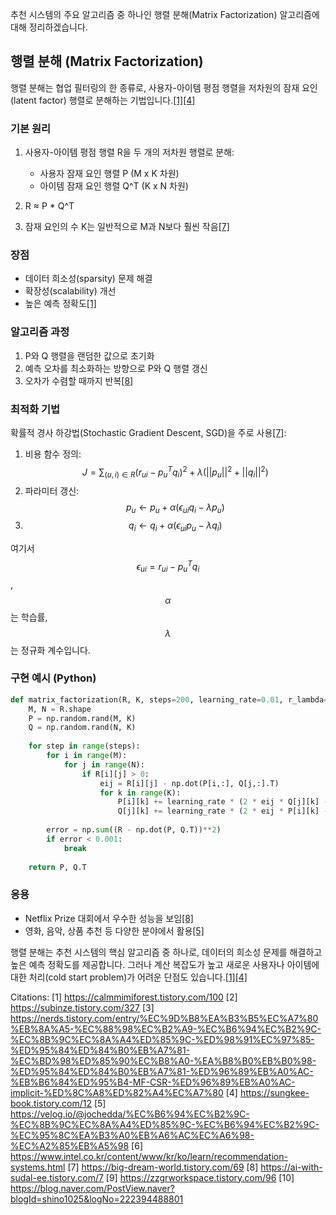 추천 시스템의 주요 알고리즘 중 하나인 행렬 분해(Matrix Factorization) 알고리즘에 대해 정리하겠습니다.

## 행렬 분해 (Matrix Factorization)

행렬 분해는 협업 필터링의 한 종류로, 사용자-아이템 평점 행렬을 저차원의 잠재 요인(latent factor) 행렬로 분해하는 기법입니다.[[1]](https://calmmimiforest.tistory.com/100)[[4]](https://sungkee-book.tistory.com/12)

### 기본 원리

1. 사용자-아이템 평점 행렬 R을 두 개의 저차원 행렬로 분해:
   - 사용자 잠재 요인 행렬 P (M x K 차원)
   - 아이템 잠재 요인 행렬 Q^T (K x N 차원)
   
2. R ≈ P * Q^T

3. 잠재 요인의 수 K는 일반적으로 M과 N보다 훨씬 작음[[7]](https://big-dream-world.tistory.com/69)

### 장점

- 데이터 희소성(sparsity) 문제 해결
- 확장성(scalability) 개선
- 높은 예측 정확도[[1]](https://calmmimiforest.tistory.com/100)

### 알고리즘 과정

1. P와 Q 행렬을 랜덤한 값으로 초기화
2. 예측 오차를 최소화하는 방향으로 P와 Q 행렬 갱신
3. 오차가 수렴할 때까지 반복[[8]](https://ai-with-sudal-ee.tistory.com/7)

### 최적화 기법

확률적 경사 하강법(Stochastic Gradient Descent, SGD)을 주로 사용[[7]](https://big-dream-world.tistory.com/69):

1. 비용 함수 정의: $$ J = \sum_{(u,i) \in R} (r_{ui} - p_u^T q_i)^2 + \lambda(||p_u||^2 + ||q_i||^2) $$
2. 파라미터 갱신: $$ p_u \leftarrow p_u + \alpha (\epsilon_{ui} q_i - \lambda p_u) $$
3. $$ q_i \leftarrow q_i + \alpha (\epsilon_{ui} p_u - \lambda q_i) $$

여기서 $$ \epsilon_{ui} = r_{ui} - p_u^T q_i $$, $$ \alpha $$는 학습률, $$ \lambda $$는 정규화 계수입니다.

### 구현 예시 (Python)

```python
def matrix_factorization(R, K, steps=200, learning_rate=0.01, r_lambda=0.01):
    M, N = R.shape
    P = np.random.rand(M, K)
    Q = np.random.rand(N, K)
    
    for step in range(steps):
        for i in range(M):
            for j in range(N):
                if R[i][j] > 0:
                    eij = R[i][j] - np.dot(P[i,:], Q[j,:].T)
                    for k in range(K):
                        P[i][k] += learning_rate * (2 * eij * Q[j][k] - r_lambda * P[i][k])
                        Q[j][k] += learning_rate * (2 * eij * P[i][k] - r_lambda * Q[j][k])
        
        error = np.sum((R - np.dot(P, Q.T))**2)
        if error < 0.001:
            break
    
    return P, Q.T
```

### 응용

- Netflix Prize 대회에서 우수한 성능을 보임[[8]](https://ai-with-sudal-ee.tistory.com/7)
- 영화, 음악, 상품 추천 등 다양한 분야에서 활용[[5]](https://velog.io/@jochedda/%EC%B6%94%EC%B2%9C-%EC%8B%9C%EC%8A%A4%ED%85%9C-%EC%B6%94%EC%B2%9C-%EC%95%8C%EA%B3%A0%EB%A6%AC%EC%A6%98-%EC%A2%85%EB%A5%98)

행렬 분해는 추천 시스템의 핵심 알고리즘 중 하나로, 데이터의 희소성 문제를 해결하고 높은 예측 정확도를 제공합니다. 그러나 계산 복잡도가 높고 새로운 사용자나 아이템에 대한 처리(cold start problem)가 어려운 단점도 있습니다.[[1]](https://calmmimiforest.tistory.com/100)[[4]](https://sungkee-book.tistory.com/12)

Citations:
[1] https://calmmimiforest.tistory.com/100
[2] https://subinze.tistory.com/327
[3] https://nerds.tistory.com/entry/%EC%9D%B8%EA%B3%B5%EC%A7%80%EB%8A%A5-%EC%88%98%EC%B2%A9-%EC%B6%94%EC%B2%9C-%EC%8B%9C%EC%8A%A4%ED%85%9C-%ED%98%91%EC%97%85-%ED%95%84%ED%84%B0%EB%A7%81-%EC%BD%98%ED%85%90%EC%B8%A0-%EA%B8%B0%EB%B0%98-%ED%95%84%ED%84%B0%EB%A7%81-%ED%96%89%EB%A0%AC-%EB%B6%84%ED%95%B4-MF-CSR-%ED%96%89%EB%A0%AC-implicit-%ED%8C%A8%ED%82%A4%EC%A7%80
[4] https://sungkee-book.tistory.com/12
[5] https://velog.io/@jochedda/%EC%B6%94%EC%B2%9C-%EC%8B%9C%EC%8A%A4%ED%85%9C-%EC%B6%94%EC%B2%9C-%EC%95%8C%EA%B3%A0%EB%A6%AC%EC%A6%98-%EC%A2%85%EB%A5%98
[6] https://www.intel.co.kr/content/www/kr/ko/learn/recommendation-systems.html
[7] https://big-dream-world.tistory.com/69
[8] https://ai-with-sudal-ee.tistory.com/7
[9] https://zzgrworkspace.tistory.com/96
[10] https://blog.naver.com/PostView.naver?blogId=shino1025&logNo=222394488801